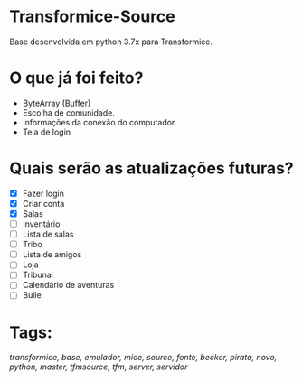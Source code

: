 # Transformice-Source
Base desenvolvida em python 3.7x para Transformice.

# O que já foi feito?
- ByteArray (Buffer)
- Escolha de comunidade.
- Informações da conexão do computador.
- Tela de login

# Quais serão as atualizações futuras?
- [x] Fazer login
- [x] Criar conta
- [x] Salas
- [ ] Inventário
- [ ] Lista de salas
- [ ] Tribo
- [ ] Lista de amigos
- [ ] Loja
- [ ] Tribunal
- [ ] Calendário de aventuras
- [ ] Bulle

# Tags:
*transformice, base, emulador, mice, source, fonte, becker, pirata, novo, python, master, tfmsource, tfm, server, servidor*
